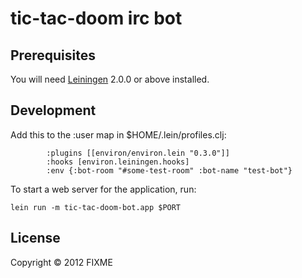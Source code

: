 # tic-tac-doom irc bot

## Prerequisites

You will need [Leiningen][1] 2.0.0 or above installed.

[1]: https://github.com/technomancy/leiningen

## Development

Add this to the :user map in $HOME/.lein/profiles.clj:
```
        :plugins [[environ/environ.lein "0.3.0"]]
        :hooks [environ.leiningen.hooks]
        :env {:bot-room "#some-test-room" :bot-name "test-bot"}
```

To start a web server for the application, run:

    lein run -m tic-tac-doom-bot.app $PORT

## License

Copyright © 2012 FIXME
